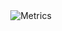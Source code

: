  <div align="center">
 
  <img align="center" src="./.github/blob/main/profile/metrics.base.svg" alt="Metrics" >

</div>
